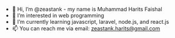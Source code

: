 - 👋 Hi, I’m @zeastank - my name is Muhammad Harits Faishal
- 👀 I’m interested in web programming
- 🌱 I’m currently learning javascript, laravel, node.js, and react.js
- 📫 You can reach me via email: zeastank.harits@gmail.com

<!---
zeastank/zeastank is a ✨ special ✨ repository because its `README.md` (this file) appears on your GitHub profile.
You can click the Preview link to take a look at your changes.
--->
